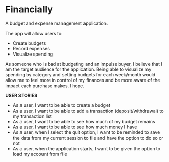 # Financially
A budget and expense management application.

The app will allow users to:
- Create budgets
- Record expenses
- Visualize spending

As someone who is bad at budgeting and an impulse buyer, I believe that I am the target audience for the application. Being able to visualize my spending by category and setting budgets for each week/month would allow me to feel more in control of my finances and be more aware of the impact each purchase makes. I hope.

**USER STORIES**
- As a user, I want to be able to create a budget
- As a user, I want to be able to add a transaction (deposit/withdrawal) to my transaction list
- As a user, I want to be able to see how much of my budget remains
- As a user, I want to be able to see how much money I have
- As a user, when I select the quit option, I want to be reminded to save the data from my current session to file and have the option to do so or not
- As a user, when the application starts, I want to be given the option to load my account from file
